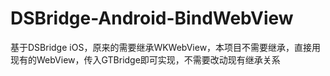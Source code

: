 # DSBridge-Android-BindWebView
基于DSBridge iOS，原来的需要继承WKWebView，本项目不需要继承，直接用现有的WebView，传入GTBridge即可实现，不需要改动现有继承关系
